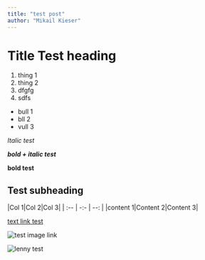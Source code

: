 ```yaml
---
title: "test post"
author: "Mikail Kieser"
---
```

# Title Test heading

1. thing 1
1. thing 2
1. dfgfg 
1. sdfs

- bull 1
- bll 2 
- vull 3

*Italic test*

***bold + italic test***

**bold test**

## Test subheading

|Col 1|Col 2|Col 3|
| :-- | -:- | --: |
|content 1|Content 2|Content 3|

[text link test](https://en.wikipedia.org/wiki/Coprolite)

![test image link](https://upload.wikimedia.org/wikipedia/commons/thumb/a/ab/Palais_de_la_Decouverte_Tyrannosaurus_rex_p1050042.jpg/220px-Palais_de_la_Decouverte_Tyrannosaurus_rex_p1050042.jpg)

![lenny test]({{./_assets/lennyreal.jpg}})